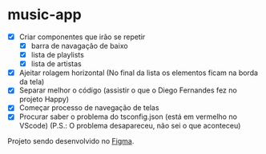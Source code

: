 # music-app
- [X] Criar componentes que irão se repetir
    - [X] barra de navagação de baixo
    - [X] lista de playlists
    - [X] lista de artistas
- [X] Ajeitar rolagem horizontal (No final da lista os elementos ficam na borda da tela)
- [X] Separar melhor o código (assistir o que o Diego Fernandes fez no projeto Happy)
- [X] Começar processo de navegação de telas
- [X] Procurar saber o problema do tsconfig.json (está em vermelho no VScode) (P.S.: O problema desapareceu, não sei o que aconteceu)

Projeto sendo desenvolvido no [Figma](https://www.figma.com/file/SyrEVI36hw0MtH06IUeseN/music-app?node-id=5%3A2).
